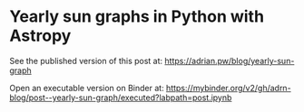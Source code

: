 # Yearly sun graphs in Python with Astropy

See the published version of this post at: https://adrian.pw/blog/yearly-sun-graph

Open an executable version on Binder at: https://mybinder.org/v2/gh/adrn-blog/post--yearly-sun-graph/executed?labpath=post.ipynb
